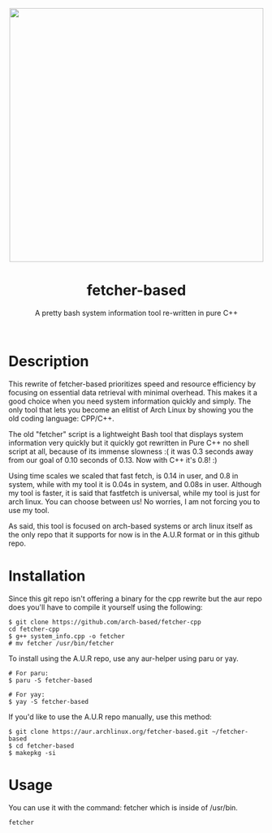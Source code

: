 <p align="center"><img src="https://github.com/arch-based/fetcher-cpp/blob/main/fetcher2.png?raw=true" width="500px"></p>
<h1 align="center">fetcher-based</h1>
<p align="center">A pretty bash system information tool re-written in pure C++</p><br>

# Description

This rewrite of fetcher-based prioritizes speed and resource efficiency by focusing 
on essential data retrieval with minimal overhead. This makes it a good
choice when you need system information quickly and simply. The only tool
that lets you become an elitist of Arch Linux by showing you the old coding language: CPP/C++.

The old "fetcher" script is a lightweight Bash tool that displays system information very quickly but it quickly got rewritten in Pure C++ no shell script at all, because of its immense slowness :( it was 0.3 seconds away from our goal of 0.10 seconds of 0.13. Now with C++ it's 0.8! :) 

Using time scales we scaled that fast fetch, is 0.14 in user, and 0.8 in system, while with my tool it is 0.04s in system, and 0.08s in user. Although my tool is faster, it is said that fastfetch is universal, while my tool is just for arch linux. You can choose between us! No worries, I am not forcing you to use my tool.

As said, this tool is focused on arch-based systems or arch linux itself as the only repo that it supports for now is in the A.U.R format or in this github repo.

# Installation

Since this git repo isn't offering a binary for the cpp rewrite but the aur repo does you'll have to compile it yourself using the following:
```
$ git clone https://github.com/arch-based/fetcher-cpp
cd fetcher-cpp
$ g++ system_info.cpp -o fetcher
# mv fetcher /usr/bin/fetcher
```
To install using the A.U.R repo, use any aur-helper using paru or yay.

```
# For paru:
$ paru -S fetcher-based

# For yay:
$ yay -S fetcher-based
```

If you'd like to use the A.U.R repo manually, use this method:
```
$ git clone https://aur.archlinux.org/fetcher-based.git ~/fetcher-based
$ cd fetcher-based
$ makepkg -si 
```

# Usage

You can use it with the command: fetcher which is inside of /usr/bin.
```
fetcher
```
